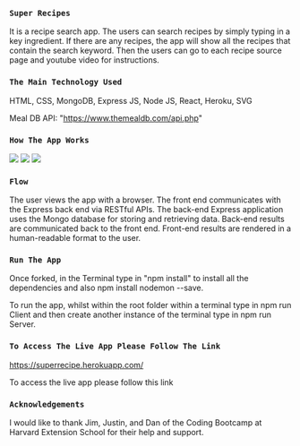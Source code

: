 
### `Super Recipes`
It is a recipe search app. The users can search recipes by simply typing in a key ingredient. If there are any recipes, the app will show all the recipes that contain the search keyword. Then the users can go to each recipe source page and youtube video for instructions.

### `The Main Technology Used`
HTML, CSS, MongoDB, Express JS, Node JS, React, Heroku, SVG

Meal DB API:
"https://www.themealdb.com/api.php"

### `How The App Works`
<img src="http://peiwren.com/recipe1.jpg">
<img src="http://peiwren.com/recipe2.jpg">
<img src="http://peiwren.com/recipe3.jpg">

### `Flow`
The user views the app with a browser.
The front end communicates with the Express back end via RESTful APIs.
The back-end Express application uses the Mongo database for storing and retrieving data.
Back-end results are communicated back to the front end.
Front-end results are rendered in a human-readable format to the user.

### `Run The App`
Once forked, in the Terminal type in "npm install" to install all the dependencies and also npm install nodemon --save.

To run the app, whilst within the root folder within a terminal type in npm run Client and then create another instance of the terminal type in npm run Server.

### `To Access The Live App Please Follow The Link`
https://superrecipe.herokuapp.com/

To access the live app please follow this link

### `Acknowledgements`
I would like to thank Jim, Justin, and Dan of the Coding Bootcamp at Harvard Extension School for their help and support.
